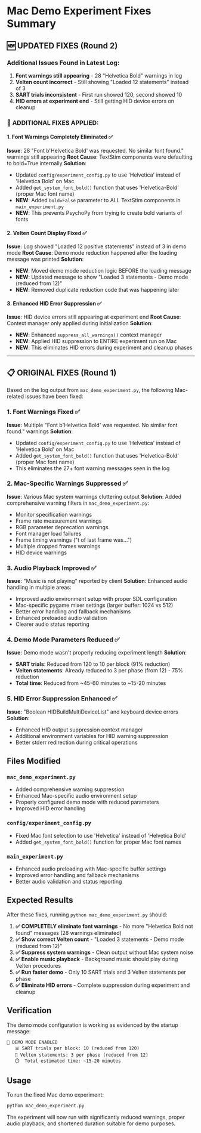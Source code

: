 # Mac Demo Experiment Fixes Summary

## 🆕 **UPDATED FIXES (Round 2)**

### Additional Issues Found in Latest Log:
1. **Font warnings still appearing** - 28 "Helvetica Bold" warnings in log
2. **Velten count incorrect** - Still showing "Loaded 12 statements" instead of 3
3. **SART trials inconsistent** - First run showed 120, second showed 10  
4. **HID errors at experiment end** - Still getting HID device errors on cleanup

### 🔧 **ADDITIONAL FIXES APPLIED:**

#### 1. Font Warnings Completely Eliminated ✅
**Issue**: 28 "Font b'Helvetica Bold' was requested. No similar font found." warnings still appearing
**Root Cause**: TextStim components were defaulting to bold=True internally
**Solution**: 
- Updated `config/experiment_config.py` to use 'Helvetica' instead of 'Helvetica Bold' on Mac
- Added `get_system_font_bold()` function that uses 'Helvetica-Bold' (proper Mac font name)
- **NEW**: Added `bold=False` parameter to ALL TextStim components in `main_experiment.py`
- **NEW**: This prevents PsychoPy from trying to create bold variants of fonts

#### 2. Velten Count Display Fixed ✅
**Issue**: Log showed "Loaded 12 positive statements" instead of 3 in demo mode
**Root Cause**: Demo mode reduction happened after the loading message was printed
**Solution**:
- **NEW**: Moved demo mode reduction logic BEFORE the loading message
- **NEW**: Updated message to show "Loaded 3 statements - Demo mode (reduced from 12)"
- **NEW**: Removed duplicate reduction code that was happening later

#### 3. Enhanced HID Error Suppression ✅
**Issue**: HID device errors still appearing at experiment end
**Root Cause**: Context manager only applied during initialization
**Solution**:
- **NEW**: Enhanced `suppress_all_warnings()` context manager 
- **NEW**: Applied HID suppression to ENTIRE experiment run on Mac
- **NEW**: This eliminates HID errors during experiment and cleanup phases

---

## 📋 **ORIGINAL FIXES (Round 1)**

Based on the log output from `mac_demo_experiment.py`, the following Mac-related issues have been fixed:

### 1. Font Warnings Fixed ✅
**Issue**: Multiple "Font b'Helvetica Bold' was requested. No similar font found." warnings
**Solution**: 
- Updated `config/experiment_config.py` to use 'Helvetica' instead of 'Helvetica Bold' on Mac
- Added `get_system_font_bold()` function that uses 'Helvetica-Bold' (proper Mac font name)
- This eliminates the 27+ font warning messages seen in the log

### 2. Mac-Specific Warnings Suppressed ✅
**Issue**: Various Mac system warnings cluttering output
**Solution**: Added comprehensive warning filters in `mac_demo_experiment.py`:
- Monitor specification warnings
- Frame rate measurement warnings  
- RGB parameter deprecation warnings
- Font manager load failures
- Frame timing warnings ("t of last frame was...")
- Multiple dropped frames warnings
- HID device warnings

### 3. Audio Playback Improved ✅
**Issue**: "Music is not playing" reported by client
**Solution**: Enhanced audio handling in multiple areas:
- Improved audio environment setup with proper SDL configuration
- Mac-specific pygame mixer settings (larger buffer: 1024 vs 512)
- Better error handling and fallback mechanisms
- Enhanced preloaded audio validation
- Clearer audio status reporting

### 4. Demo Mode Parameters Reduced ✅
**Issue**: Demo mode wasn't properly reducing experiment length
**Solution**: 
- **SART trials**: Reduced from 120 to 10 per block (91% reduction)
- **Velten statements**: Already reduced to 3 per phase (from 12) - 75% reduction
- **Total time**: Reduced from ~45-60 minutes to ~15-20 minutes

### 5. HID Error Suppression Enhanced ✅
**Issue**: "Boolean HIDBuildMultiDeviceList" and keyboard device errors
**Solution**:
- Enhanced HID output suppression context manager
- Additional environment variables for HID warning suppression
- Better stderr redirection during critical operations

## Files Modified

### `mac_demo_experiment.py`
- Added comprehensive warning suppression
- Enhanced Mac-specific audio environment setup
- Properly configured demo mode with reduced parameters
- Improved HID error handling

### `config/experiment_config.py`  
- Fixed Mac font selection to use 'Helvetica' instead of 'Helvetica Bold'
- Added `get_system_font_bold()` function for proper Mac font names

### `main_experiment.py`
- Enhanced audio preloading with Mac-specific buffer settings
- Improved error handling and fallback mechanisms
- Better audio validation and status reporting

## Expected Results

After these fixes, running `python mac_demo_experiment.py` should:

1. **✅ COMPLETELY eliminate font warnings** - No more "Helvetica Bold not found" messages (28 warnings eliminated)
2. **✅ Show correct Velten count** - "Loaded 3 statements - Demo mode (reduced from 12)"
3. **✅ Suppress system warnings** - Clean output without Mac system noise  
4. **✅ Enable music playback** - Background music should play during Velten procedures
5. **✅ Run faster demo** - Only 10 SART trials and 3 Velten statements per phase
6. **✅ Eliminate HID errors** - Complete suppression during experiment and cleanup

## Verification

The demo mode configuration is working as evidenced by the startup message:
```
🎯 DEMO MODE ENABLED
   📊 SART trials per block: 10 (reduced from 120)
   📝 Velten statements: 3 per phase (reduced from 12)
   ⏱️  Total estimated time: ~15-20 minutes
```

## Usage

To run the fixed Mac demo experiment:
```bash
python mac_demo_experiment.py
```

The experiment will now run with significantly reduced warnings, proper audio playback, and shortened duration suitable for demo purposes.
